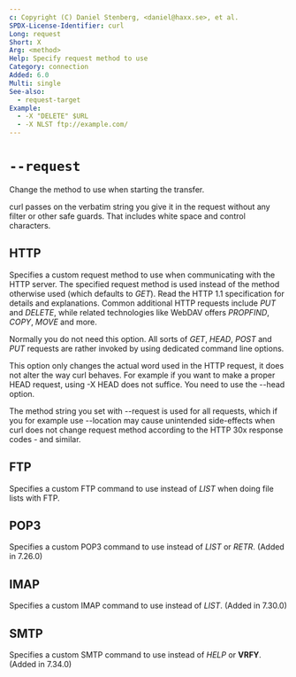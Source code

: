 ```yaml
---
c: Copyright (C) Daniel Stenberg, <daniel@haxx.se>, et al.
SPDX-License-Identifier: curl
Long: request
Short: X
Arg: <method>
Help: Specify request method to use
Category: connection
Added: 6.0
Multi: single
See-also:
  - request-target
Example:
  - -X "DELETE" $URL
  - -X NLST ftp://example.com/
---
```


# `--request`

Change the method to use when starting the transfer.

curl passes on the verbatim string you give it in the request without any
filter or other safe guards. That includes white space and control characters.

## HTTP
Specifies a custom request method to use when communicating with the HTTP
server. The specified request method is used instead of the method otherwise
used (which defaults to *GET*). Read the HTTP 1.1 specification for details
and explanations. Common additional HTTP requests include *PUT* and *DELETE*,
while related technologies like WebDAV offers *PROPFIND*, *COPY*, *MOVE* and
more.

Normally you do not need this option. All sorts of *GET*, *HEAD*, *POST* and
*PUT* requests are rather invoked by using dedicated command line options.

This option only changes the actual word used in the HTTP request, it does not
alter the way curl behaves. For example if you want to make a proper HEAD
request, using -X HEAD does not suffice. You need to use the --head option.

The method string you set with --request is used for all requests, which
if you for example use --location may cause unintended side-effects when curl
does not change request method according to the HTTP 30x response codes - and
similar.

## FTP
Specifies a custom FTP command to use instead of *LIST* when doing file lists
with FTP.

## POP3
Specifies a custom POP3 command to use instead of *LIST* or *RETR*.
(Added in 7.26.0)

## IMAP
Specifies a custom IMAP command to use instead of *LIST*. (Added in 7.30.0)

## SMTP
Specifies a custom SMTP command to use instead of *HELP* or **VRFY**. (Added in 7.34.0)
